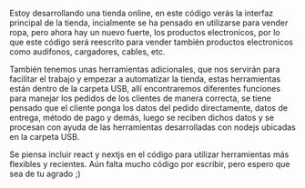 Estoy desarrollando una tienda online, en este código verás la interfaz principal de la tienda, incialmente se ha 
pensado en utilizarse para vender ropa, pero ahora hay un nuevo fuerte, los productos electronicos, por lo que este
código será reescrito para vender también productos electronicos como audifonos, cargadores, cables, etc.

También tenemos unas herramientas adicionales, que nos servirán para facilitar el trabajo y empezar a automatizar la
tienda, estas herramientas están dentro de la carpeta USB, allí encontraremos diferentes funciones para manejar los 
pedidos de los clientes de manera correcta, se tiene pensado que el cliente ponga los datos del pedido directamente, 
datos de entrega, método de pago y demás, luego se reciben dichos datos y se procesan con ayuda de las herramientas
desarrolladas con nodejs ubicadas en la carpeta USB.

Se piensa incluir react y nextjs en el código para utilizar herramientas más flexibles y recientes.
Aún falta mucho código por escribir, pero espero que sea de tu agrado ;)